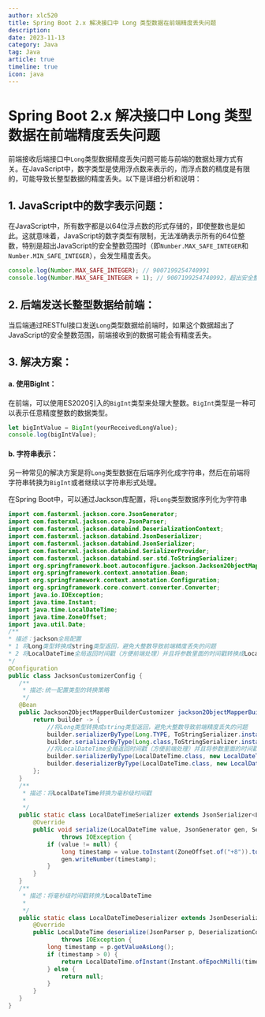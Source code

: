 ```yaml
---
author: xlc520
title: Spring Boot 2.x 解决接口中 Long 类型数据在前端精度丢失问题
description: 
date: 2023-11-13
category: Java
tag: Java
article: true
timeline: true
icon: java
---
```




# Spring Boot 2.x 解决接口中 Long 类型数据在前端精度丢失问题

前端接收后端接口中`Long`类型数据精度丢失问题可能与前端的数据处理方式有关。在JavaScript中，数字类型是使用浮点数来表示的，而浮点数的精度是有限的，可能导致长整型数据的精度丢失。以下是详细分析和说明：

## 1. JavaScript中的数字表示问题：

在JavaScript中，所有数字都是以64位浮点数的形式存储的，即使整数也是如此。这就意味着，JavaScript的数字类型有限制，无法准确表示所有的64位整数，特别是超出JavaScript的安全整数范围时（即`Number.MAX_SAFE_INTEGER`和`Number.MIN_SAFE_INTEGER`），会发生精度丢失。

```javascript
console.log(Number.MAX_SAFE_INTEGER); // 9007199254740991
console.log(Number.MAX_SAFE_INTEGER + 1); // 9007199254740992，超出安全整数范围
```

## 2. 后端发送长整型数据给前端：

当后端通过RESTful接口发送`Long`类型数据给前端时，如果这个数据超出了JavaScript的安全整数范围，前端接收到的数据可能会有精度丢失。



## 3. 解决方案：

#### a. 使用BigInt：

在前端，可以使用ES2020引入的`BigInt`类型来处理大整数。`BigInt`类型是一种可以表示任意精度整数的数据类型。

```javascript
let bigIntValue = BigInt(yourReceivedLongValue);
console.log(bigIntValue);
```

#### b. 字符串表示：

另一种常见的解决方案是将`Long`类型数据在后端序列化成字符串，然后在前端将字符串转换为`BigInt`或者继续以字符串形式处理。

在Spring Boot中，可以通过Jackson库配置，将`Long`类型数据序列化为字符串

```java
import com.fasterxml.jackson.core.JsonGenerator;
import com.fasterxml.jackson.core.JsonParser;
import com.fasterxml.jackson.databind.DeserializationContext;
import com.fasterxml.jackson.databind.JsonDeserializer;
import com.fasterxml.jackson.databind.JsonSerializer;
import com.fasterxml.jackson.databind.SerializerProvider;
import com.fasterxml.jackson.databind.ser.std.ToStringSerializer;
import org.springframework.boot.autoconfigure.jackson.Jackson2ObjectMapperBuilderCustomizer;
import org.springframework.context.annotation.Bean;
import org.springframework.context.annotation.Configuration;
import org.springframework.core.convert.converter.Converter;
import java.io.IOException;
import java.time.Instant;
import java.time.LocalDateTime;
import java.time.ZoneOffset;
import java.util.Date;
/**
* 描述：jackson全局配置
* 1 将Long类型转换成string类型返回，避免大整数导致前端精度丢失的问题
* 2 将LocalDateTime全局返回时间戳（方便前端处理）并且将参数里面的时间戳转换成LocalDateTime
*/
@Configuration
public class JacksonCustomizerConfig {
   /**
    * 描述:统一配置类型的转换策略
    */
   @Bean
   public Jackson2ObjectMapperBuilderCustomizer jackson2ObjectMapperBuilderCustomizer() {
       return builder -> {
           //将Long类型转换成string类型返回，避免大整数导致前端精度丢失的问题
           builder.serializerByType(Long.TYPE, ToStringSerializer.instance);
           builder.serializerByType(Long.class,ToStringSerializer.instance);
           //将LocalDateTime全局返回时间戳（方便前端处理）并且将参数里面的时间戳转换成LocalDateTime
           builder.serializerByType(LocalDateTime.class, new LocalDateTimeSerializer());
           builder.deserializerByType(LocalDateTime.class, new LocalDateTimeDeserializer());
       };
   }
   /**
    * 描述：将LocalDateTime转换为毫秒级时间戳
    *
    */
   public static class LocalDateTimeSerializer extends JsonSerializer<LocalDateTime> {
       @Override
       public void serialize(LocalDateTime value, JsonGenerator gen, SerializerProvider serializers)
               throws IOException {
           if (value != null) {
               long timestamp = value.toInstant(ZoneOffset.of("+8")).toEpochMilli();
               gen.writeNumber(timestamp);
           }
       }
   }
   /**
    * 描述：将毫秒级时间戳转换为LocalDateTime
    *
    */
   public static class LocalDateTimeDeserializer extends JsonDeserializer<LocalDateTime> {
       @Override
       public LocalDateTime deserialize(JsonParser p, DeserializationContext deserializationContext)
               throws IOException {
           long timestamp = p.getValueAsLong();
           if (timestamp > 0) {
               return LocalDateTime.ofInstant(Instant.ofEpochMilli(timestamp), ZoneOffset.of("+8"));
           } else {
               return null;
           }
       }
   }
}
```

